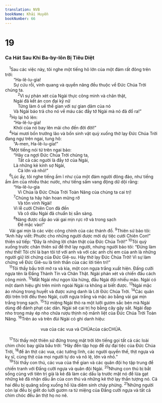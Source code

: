 ```yaml
---
translation: NVB
bookName: Khải Huyền 
bookNumber: 66
---
```


<div class="title"><h1>19</h1><h3>Ca Hát Sau Khi Ba-by-lôn Bị Tiêu Diệt </h3></div>
<span class="verse kh_19_1"> <sup>1</sup>Sau các việc này, tôi nghe một tiếng hô lớn của một đám rất đông trên trời: <br/>  “Ha-lê-lu-gia! <br/>  Sự cứu rỗi, vinh quang và quyền năng đều thuộc về Đức Chúa Trời chúng ta. <br/></span>
<span class="verse kh_19_2">   <sup>2</sup>Vì sự phán xét của Ngài thực công minh và chân thật, <br/>  Ngài đã kết án con đại kỹ nữ <br/>   Từng làm ô uế thế gian với sự gian dâm của nó <br/>  Và Ngài báo trả cho nó về máu các đầy tớ Ngài mà nó đã đổ ra!” <br/></span>
<span class="verse kh_19_3"> <sup>3</sup>Họ lại hô lên: <br/>  “Ha-lê-lu-gia! <br/>  Khói của nó bay lên mãi cho đến đời đời!” <br/></span>
<span class="verse kh_19_4"> <sup>4</sup>Hai mươi bốn trưởng lão và bốn sinh vật quỳ xuống thờ lạy Đức Chúa Trời đang ngự trên ngai, tung hô: <br/>  “A-men, Ha-lê-lu-gia!” <br/></span>
<span class="verse kh_19_5"> <sup>5</sup>Một tiếng nói từ trên ngai bảo: <br/>  “Hãy ca ngợi Đức Chúa Trời chúng ta, <br/>   Tất cả các người là đầy tớ của Ngài, <br/>  Là những kẻ kính sợ Ngài, <br/>   Cả lớn và nhỏ!” <br/></span>
<span class="verse kh_19_6"> <sup>6</sup>Lúc ấy, tôi nghe tiếng ầm ĩ như của một đám người đông đảo, như tiếng ầm ầm của nhiều thác nước, như tiếng sấm vang động dữ dội rằng: <br/>  “Ha-lê-lu-gia <br/>   Vì Chúa là Đức Chúa Trời Toàn Năng của chúng ta cai trị! <br/></span>
<span class="verse kh_19_7">  <sup>7</sup>Chúng ta hãy hân hoan mừng rỡ <br/>   Và tôn vinh Ngài! <br/>  Vì lễ cưới Chiên Con đã đến <br/>   Và cô dâu Ngài đã chuẩn bị sẵn sàng. <br/></span>
<span class="verse kh_19_8">  <sup>8</sup>Nàng được cấp áo vải gai mịn rực rỡ và trong sạch <br/>   Để mặc vào!” <br/> Vải gai mịn là các việc công chính của các thánh đồ. </span>
<span class="verse kh_19_9"><sup>9</sup>Thiên sứ bảo tôi: “Anh hãy viết: Phước cho những người được mời dự tiệc cưới Chiên Con!” thiên sứ tiếp: “Đây là những lời chân thật của Đức Chúa Trời!” </span>
<span class="verse kh_19_10"><sup>10</sup>Tôi quỳ xuống trước chân thiên sứ để thờ lạy người, nhưng người bảo tôi: “Đừng làm như thế! Tôi chỉ là bạn tôi tớ với anh và với các anh chị em của anh là những người giữ lời chứng của Đức Giê-su. Hãy thờ lạy Đức Chúa Trời! Vì sự làm chứng về Đức Giê-su là tinh thần của các lời tiên tri!” <br/></span>
<span class="verse kh_19_11"> <sup>11</sup>Tôi thấy bầu trời mở ra và kìa, một con ngựa trắng xuất hiện. Đấng cưỡi ngựa tên là Đấng Thành Tín và Chân Thật. Ngài phán xét và chiến đấu cách công minh. </span>
<span class="verse kh_19_12"><sup>12</sup>Mắt Ngài như ngọn lửa hừng, đầu Ngài đội nhiều mão. Ngài có một danh hiệu ghi trên mình ngoài Ngài ra không ai biết được. </span>
<span class="verse kh_19_13"><sup>13</sup>Ngài mặc áo nhúng trong huyết và được xưng danh là Lời Đức Chúa Trời. </span>
<span class="verse kh_19_14"><sup>14</sup>Các quân đội trên trời đều theo Ngài, cưỡi ngựa trắng và mặc áo bằng vải gai mịn trắng trong sạch. </span>
<span class="verse kh_19_15"><sup>15</sup>Từ miệng Ngài thò ra một lưỡi gươm sắc bén mà Ngài dùng để đánh phạt các dân. Ngài sẽ cai trị họ bằng cây gậy sắt. Ngài đạp nho trong máy ép nho chứa rượu thịnh nộ mãnh liệt của Đức Chúa Trời Toàn Năng. </span>
<span class="verse kh_19_16"><sup>16</sup>Trên áo và trên đùi Ngài có ghi danh hiệu: <br/> <aside style="text-align:center;">vua của các vua và CHÚAcủa cácCHÚA. </aside><br/></span>
<span class="verse kh_19_17"> <sup>17</sup>Tôi thấy một thiên sứ đứng trong mặt trời lớn tiếng gọi tất cả các loài chim chóc bay giữa bầu trời: “Hãy đến tập họp để dự đại tiệc của Đức Chúa Trời, </span>
<span class="verse kh_19_18"><sup>18</sup>để ăn thịt các vua, các tướng lĩnh, các người quyền thế, thịt ngựa và kỵ sĩ, cùng thịt của mọi người tự do và nô lệ, lớn và nhỏ.” <br/></span>
<span class="verse kh_19_19"> <sup>19</sup>Tôi thấy con thú, các vua của thế gian và các quân đội họ tập trung để chiến tranh với Đấng cưỡi ngựa và quân đội Ngài. </span>
<span class="verse kh_19_20"><sup>20</sup>Nhưng con thú bị bắt sống cùng với tiên tri giả là kẻ đã làm các dấu lạ trước mặt nó để lừa gạt những kẻ đã nhận dấu ấn của con thú và những kẻ thờ lạy thần tượng nó. Cả hai đều bị quăng sống xuống hồ lửa diêm sinh cháy phừng. </span>
<span class="verse kh_19_21"><sup>21</sup>Những người còn lại đều bị giết do lưỡi gươm ra từ miệng của Đấng cưỡi ngựa và tất cả chim chóc đều ăn thịt họ no nê. <br/></span>
